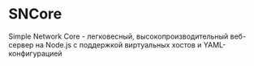 # SNCore
Simple Network Core - легковесный, высокопроизводительный веб-сервер на Node.js с поддержкой виртуальных хостов и YAML-конфигурацией

